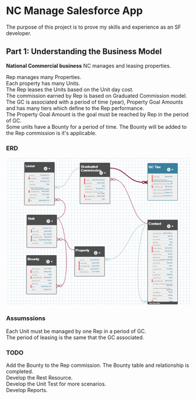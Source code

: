 # NC Manage Salesforce App

The purpose of this project is to prove my skills and experience as an SF developer.

## Part 1: Understanding the Business Model

<strong>National Commercial business</strong>
NC manages and leasing properties.

Rep manages many Properties.<br>
Each property has many Units.<br>
The Rep leases the Units based on the Unit day cost.<br>
The commission earned by Rep is based on Graduated Commission model.<br>
The GC is associated with a period of time (year), Property Goal Amounts and has many tiers which define to the Rep performance.<br>
The Property Goal Amount is the goal must be reached by Rep in the period of GC.<br>
Some units have a Bounty for a period of time. The Bounty will be added to the Rep commission is it's applicable.

### ERD
<img src="https://github.com/pgarciaccnm/ncfortimize/blob/ncv2/ERD_NCFORTIMIZE.png" >

### Assumssions
Each Unit must be managed by one Rep in a period of GC.<br>
The period of leasing is the same that the GC associated.<br>


### TODO
Add the Bounty to the Rep commission. The Bounty table and relationship is completed.<br>
Develop the Rest Resource.<br>
Develop the Unit Test for more scenarios.<br>
Develop Reports.

